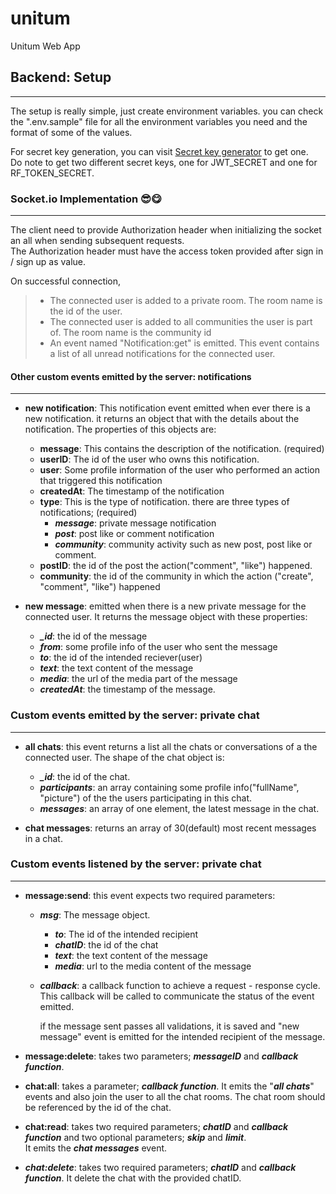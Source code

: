 # unitum

Unitum Web App

## Backend: Setup
---
The setup is really simple, just create environment variables. you can check the ".env.sample" file for all the environment variables you need and the format of some of the values.

For secret key generation, you can visit [Secret key generator](https://secret-key-generator.vercel.app/) to get one.  
Do note to get two different secret keys, one for JWT_SECRET and one for RF_TOKEN_SECRET.

### Socket.io Implementation 😎😋
---

The client need to provide Authorization header when initializing the socket an all when sending subsequent requests.<br>
The Authorization header must have the access token provided after sign in / sign up as value.<br>

On successful connection,

> - The connected user is added to a private room. The room name is the id of the user.
> - The connected user is added to all communities the user is part of. The room name is the community id
> - An event named "Notification:get" is emitted. This event contains a list of all unread notifications for the connected user.

#### Other custom events emitted by the server: notifications
---
* **new notification**: This notification event emitted when ever there is a new notification. it returns an object that with the details about the notification. The properties of this objects are:
  * **message**: This contains the description of the notification. (required)
  * **userID**: The id of the user who owns this notification.
  * **user**: Some profile information of the user who performed an action that triggered this notification
  * **createdAt**: The timestamp of the notification
  * **type**: This is the type of notification. there are three types of notifications; (required) 
    * ***message***: private message notification
    * ***post***: post like or comment notification
    * ***community***: community activity such as new post, post like or comment.
  * **postID**: the id of the post the action("comment", "like") happened.
  * **community**: the id of the community in which the action ("create", "comment", "like") happened

* **new message**: emitted when there is a new private message for the connected user. It returns the message object with these properties:
  * ***_id***: the id of the message
  * ***from***: some profile info of the user who sent the message
  * ***to***: the id of the intended reciever(user)
  * ***text***: the text content of the message
  * ***media***: the url of the media part of the message
  * ***createdAt***: the timestamp of the message.

### Custom events emitted by the server: private chat
---
* **all chats**: this event returns a list all the chats or conversations of a the connected user. The shape of the chat object is:
  * ***_id***: the id of the chat.
  * ***participants***: an array containing some profile info("fullName", "picture") of the the users participating in this chat.
  * ***messages***: an array of one element, the latest message in the chat.

* **chat messages**: returns an array of 30(default) most recent messages in a chat.

### Custom events listened by the server: private chat
---
+ **message:send**: this event expects two required parameters:
  + ***msg***: The message object.
    + ***to***: The id of the intended recipient
    + ***chatID***: the id of the chat
    + ***text***: the text content of the message
    + ***media***: url to the media content of the message
  + ***callback***: a callback function to achieve a request - response cycle. This callback will be called to communicate the status of the event emitted.

    if the message sent passes all validations, it is saved and "new message" event is emitted for the intended recipient of the message.

+ **message:delete**: takes two parameters; ***messageID*** and ***callback function***.

+ **chat:all**: takes a parameter; ***callback function***. It emits the "***all chats***" events and also join the user to all the chat rooms. The chat room should be referenced by the id of the chat.

+ **chat:read**: takes two required parameters; ***chatID*** and ***callback function*** and two optional parameters; ***skip*** and ***limit***.<br> 
It emits the ***chat messages*** event.

+ ***chat:delete***: takes two required parameters; ***chatID*** and ***callback function***. It delete the chat with the provided chatID. 